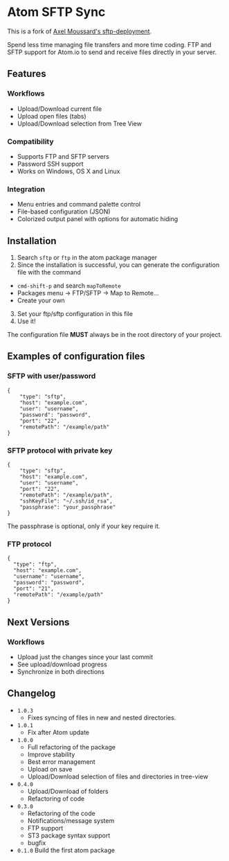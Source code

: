 # Atom SFTP Sync

This is a fork of [Axel Moussard's sftp-deployment](https://github.com/amoussard/sftp-deployment).

Spend less time managing file transfers and more time coding.
FTP and SFTP support for Atom.io to send and receive files directly in your server.


## Features

### Workflows
* Upload/Download current file
* Upload open files (tabs)
* Upload/Download selection from Tree View

### Compatibility
* Supports FTP and SFTP servers
* Password SSH support
* Works on Windows, OS X and Linux

### Integration
* Menu entries and command palette control
* File-based configuration (JSON)
* Colorized output panel with options for automatic hiding


## Installation

1. Search `sftp` or `ftp` in the atom package manager
2. Since the installation is successful, you can generate the configuration file with the command
  * `cmd-shift-p` and search `mapToRemote`
  * Packages menu -> FTP/SFTP -> Map to Remote...
  * Create your own
3. Set your ftp/sftp configuration in this file
4. Use it!

The configuration file **MUST** always be in the root directory of your project.


## Examples of configuration files

### SFTP with user/password

```
{
    "type": "sftp",
    "host": "example.com",
    "user": "username",
    "password": "password",
    "port": "22",
    "remotePath": "/example/path"
}
```


### SFTP protocol with private key

```
{
    "type": "sftp",
    "host": "example.com",
    "user": "username",
    "port": "22",
    "remotePath": "/example/path",
    "sshKeyFile": "~/.ssh/id_rsa",
    "passphrase": "your_passphrase"
}
```

The passphrase is optional, only if your key require it.


### FTP protocol

```
{
  "type": "ftp",
  "host": "example.com",
  "username": "username",
  "password": "password",
  "port": "21",
  "remotePath": "/example/path"
}
```


## Next Versions

### Workflows
* Upload just the changes since your last commit
* See upload/download progress
* Synchronize in both directions


## Changelog

* `1.0.3`
  * Fixes syncing of files in new and nested directories.
* `1.0.1`
  * Fix after Atom update
* `1.0.0`
  * Full refactoring of the package
  * Improve stability
  * Best error management
  * Upload on save
  * Upload/Download selection of files and directories in tree-view
* `0.4.0`
  * Upload/Download of folders
  * Refactoring of code
* `0.3.0`
  * Refactoring of the code
  * Notifications/message system
  * FTP support
  * ST3 package syntax support
  * bugfix
* `0.1.0` Build the first atom package

